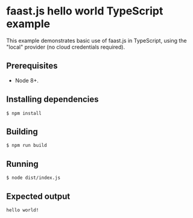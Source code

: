 # faast.js hello world TypeScript example

This example demonstrates basic use of faast.js in TypeScript, using the "local" provider (no cloud credentials required).

## Prerequisites

-   Node 8+.

## Installing dependencies

```shell
$ npm install
```

## Building

```shell
$ npm run build
```

## Running

```shell
$ node dist/index.js
```

## Expected output

```text
hello world!
```
